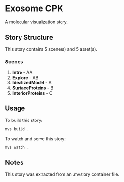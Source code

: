 # Exosome CPK

A molecular visualization story.

## Story Structure

This story contains 5 scene(s) and 5 asset(s).

### Scenes

1. **Intro** - AA
2. **Explore** - AB
3. **IdealizedModel** - A
4. **SurfaceProteins** - B
5. **InteriorProteins** - C

## Usage

To build this story:

```bash
mvs build .
```

To watch and serve this story:

```bash
mvs watch .
```

## Notes

This story was extracted from an .mvstory container file.
